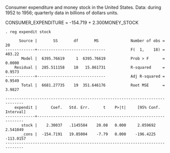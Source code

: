 Consumer expenditure and money stock in the United States.
Data: during 1952 to 1956; quarterly data in billions of dollars units.

CONSUMER_EXPENDITURE = -154.719 + 2.300MONEY_STOCK

```
. reg expendit stock

      Source |       SS       df       MS              Number of obs =      20
-------------+------------------------------           F(  1,    18) =  403.22
       Model |  6395.76619     1  6395.76619           Prob > F      =  0.0000
    Residual |  285.511158    18   15.861731           R-squared     =  0.9573
-------------+------------------------------           Adj R-squared =  0.9549
       Total |  6681.27735    19  351.646176           Root MSE      =  3.9827

------------------------------------------------------------------------------
    expendit |      Coef.   Std. Err.      t    P>|t|     [95% Conf. Interval]
-------------+----------------------------------------------------------------
       stock |    2.30037   .1145584    20.08   0.000     2.059692    2.541049
       _cons |  -154.7191   19.85004    -7.79   0.000    -196.4225   -113.0157
------------------------------------------------------------------------------
```
